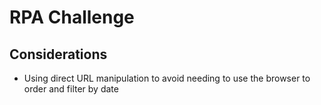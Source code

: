 # RPA Challenge

## Considerations
- Using direct URL manipulation to avoid needing to use the browser to order and filter by date